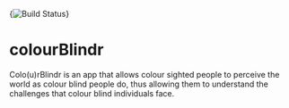 {<img src="https://travis-ci.org/isabellaorgan/colourBlindr.svg?branch=master" alt="Build Status" />}

# colourBlindr
Colo(u)rBlindr is an app that allows colour sighted people to perceive the world as colour blind people do, thus allowing them to understand the challenges that colour blind individuals face.
